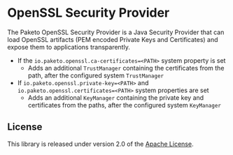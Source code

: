 # OpenSSL Security Provider
The Paketo OpenSSL Security Provider is a Java Security Provider that can load OpenSSL artifacts (PEM encoded Private Keys and Certificates) and expose them to applications transparently.

* If the `io.paketo.openssl.ca-certificates=<PATH>` system property is set
  * Adds an additional `TrustManager` containing the certificates from the path, after the configured system `TrustManager`
* If `io.paketo.openssl.private-key=<PATH>` and `io.paketo.openssl.certificates=<PATH>` system properties are set
  * Adds an additional `KeyManager` containing the private key and certificates from the paths, after the configured system `KeyManager`

## License
This library is released under version 2.0 of the [Apache License][a].

[a]: http://www.apache.org/licenses/LICENSE-2.0
